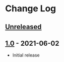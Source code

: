 # Change Log

## [Unreleased]

## [1.0] - 2021-06-02

- Initial release

[Unreleased]: https://github.com/StanHash/vscode-m64k-asm-gnu/compare/v1.0...HEAD
[1.0]: https://github.com/StanHash/vscode-m64k-asm-gnu/releases/tag/v1.0
